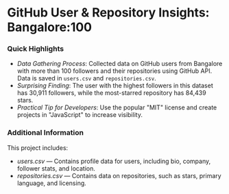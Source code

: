 # GitHub User & Repository Insights: Bangalore:100

### Quick Highlights

- *Data Gathering Process*: Collected data on GitHub users from Bangalore with more than 100 followers and their repositories using GitHub API. Data is saved in `users.csv` and `repositories.csv`.
- *Surprising Finding*: The user with the highest followers in this dataset has 30,911 followers, while the most-starred repository has 84,439 stars.
- *Practical Tip for Developers*: Use the popular "MIT" license and create projects in "JavaScript" to increase visibility.

### Additional Information

This project includes:
- *users.csv* — Contains profile data for users, including bio, company, follower stats, and location.
- *repositories.csv* — Contains data on repositories, such as stars, primary language, and licensing.
